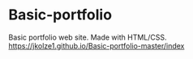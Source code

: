 # Basic-portfolio
Basic portfolio web site. Made with HTML/CSS.
<br>
https://jkolze1.github.io/Basic-portfolio-master/index 

